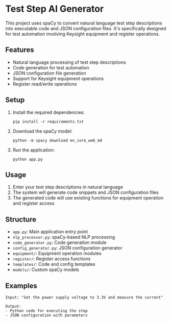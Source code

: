 # Test Step AI Generator

This project uses spaCy to convert natural language test step descriptions into executable code and JSON configuration files. It's specifically designed for test automation involving Keysight equipment and register operations.

## Features

- Natural language processing of test step descriptions
- Code generation for test automation
- JSON configuration file generation
- Support for Keysight equipment operations
- Register read/write operations

## Setup

1. Install the required dependencies:
   ```
   pip install -r requirements.txt
   ```

2. Download the spaCy model:
   ```
   python -m spacy download en_core_web_md
   ```

3. Run the application:
   ```
   python app.py
   ```

## Usage

1. Enter your test step descriptions in natural language
2. The system will generate code snippets and JSON configuration files
3. The generated code will use existing functions for equipment operation and register access

## Structure

- `app.py`: Main application entry point
- `nlp_processor.py`: spaCy-based NLP processing
- `code_generator.py`: Code generation module
- `config_generator.py`: JSON configuration generator
- `equipment/`: Equipment operation modules
- `register/`: Register access functions
- `templates/`: Code and config templates
- `models/`: Custom spaCy models

## Examples

```
Input: "Set the power supply voltage to 3.3V and measure the current"

Output:
- Python code for executing the step
- JSON configuration with parameters
```
